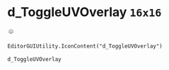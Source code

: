# d_ToggleUVOverlay `16x16`
<img src="/img/d_ToggleUVOverlay.png" width=16 height=16>

``` CSharp
EditorGUIUtility.IconContent("d_ToggleUVOverlay")
```
```
d_ToggleUVOverlay
```
